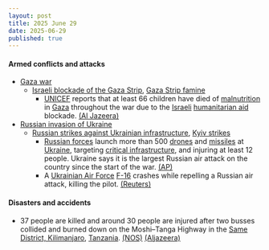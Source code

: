 ```yaml
---
layout: post
title: 2025 June 29
date: 2025-06-29
published: true
---
```



#### Armed conflicts and attacks

* [Gaza war](https://en.wikipedia.org/wiki/Gaza_war "Gaza war")
  * [Israeli blockade of the Gaza Strip](https://en.wikipedia.org/wiki/Israeli_blockade_of_the_Gaza_Strip "Israeli blockade of the Gaza Strip"), [Gaza Strip famine](https://en.wikipedia.org/wiki/Gaza_Strip_famine "Gaza Strip famine")
    * [UNICEF](https://en.wikipedia.org/wiki/UNICEF "UNICEF") reports that at least 66 children have died of [malnutrition](https://en.wikipedia.org/wiki/Malnutrition "Malnutrition") in [Gaza](https://en.wikipedia.org/wiki/Gaza_Strip "Gaza Strip") throughout the war due to the [Israeli](https://en.wikipedia.org/wiki/Israel "Israel") [humanitarian aid](https://en.wikipedia.org/wiki/Humanitarian_aid "Humanitarian aid") blockade. [(Al Jazeera)](https://www.aljazeera.com/news/2025/6/29/at-least-66-children-dead-of-malnutrition-in-gaza-as-israel-tightens-siege)
* [Russian invasion of Ukraine](https://en.wikipedia.org/wiki/Russian_invasion_of_Ukraine "Russian invasion of Ukraine")
  * [Russian strikes against Ukrainian infrastructure](https://en.wikipedia.org/wiki/Russian_strikes_against_Ukrainian_infrastructure_%282022%E2%80%93present%29 "Russian strikes against Ukrainian infrastructure (2022–present)"), [Kyiv strikes](https://en.wikipedia.org/wiki/Kyiv_strikes_%282022%E2%80%93present%29 "Kyiv strikes (2022–present)")
    * [Russian forces](https://en.wikipedia.org/wiki/Russian_Armed_Forces "Russian Armed Forces") launch more than 500 [drones](https://en.wikipedia.org/wiki/Drone_warfare "Drone warfare") and [missiles](https://en.wikipedia.org/wiki/Missile "Missile") at [Ukraine](https://en.wikipedia.org/wiki/Ukraine "Ukraine"), targeting [critical infrastructure](https://en.wikipedia.org/wiki/Critical_infrastructure "Critical infrastructure"), and injuring at least 12 people. Ukraine says it is the largest Russian air attack on the country since the start of the war. [(AP)](https://apnews.com/article/russia-ukraine-war-biggest-aerial-attack-9fda235a9345d506cf6c796ddfa80e33)
    * A [Ukrainian Air Force](https://en.wikipedia.org/wiki/Ukrainian_Air_Force "Ukrainian Air Force") [F-16](https://en.wikipedia.org/wiki/General_Dynamics_F-16_Fighting_Falcon "General Dynamics F-16 Fighting Falcon") crashes while repelling a Russian air attack, killing the pilot. [(Reuters)](https://www.reuters.com/business/aerospace-defense/least-six-wounded-large-scale-russian-air-attack-ukraine-ukrainian-authorities-2025-06-29/)

#### Disasters and accidents

* 37 people are killed and around 30 people are injured after two busses collided and burned down on the Moshi–Tanga Highway in the [Same District, Kilimanjaro](https://en.wikipedia.org/wiki/Same_District%2C_Kilimanjaro "Same District, Kilimanjaro"), [Tanzania](https://en.wikipedia.org/wiki/Tanzania "Tanzania"). [(NOS)](https://nos.nl/artikel/2572979-weer-tientallen-doden-bij-busongeluk-op-snelweg-in-tanzania) [(Aljazeera)](https://www.aljazeera.com/amp/news/2025/6/29/at-least-38-people-killed-in-tanzanian-bus-collision-subsequent-fire)
